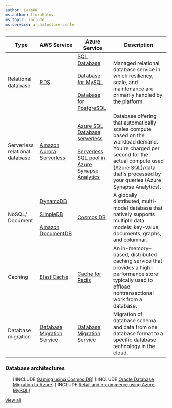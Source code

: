```yaml
---
author: LazaUK
ms.author: lturakulov
ms.topic: include
ms.service: architecture-center
---
```


| Type | AWS Service | Azure Service | Description |
| -----| ----------- | ------------- | ----------- |
| Relational database | [RDS](https://aws.amazon.com/rds/) | [SQL Database](https://azure.microsoft.com/services/sql-database/)<br/><br/>[Database for MySQL](https://azure.microsoft.com/services/mysql/)<br/><br/>[Database for PostgreSQL](https://azure.microsoft.com/services/postgresql/) | Managed relational database service in which resiliency, scale, and maintenance are primarily handled by the platform. |
| Serverless relational database | [Amazon Aurora Serverless](https://aws.amazon.com/rds/aurora/serverless/) | [Azure SQL Database serverless](/azure/azure-sql/database/serverless-tier-overview)<br/><br/>[Serverless SQL pool in Azure Synapse Analytics](/azure/synapse-analytics/sql/on-demand-workspace-overview) | Database offering that automatically scales compute based on the workload demand. You're charged per second for the actual compute used (Azure SQL)/data that's processed by your queries (Azure Synapse Analytics). |
| NoSQL/<br />Document | [DynamoDB](https://aws.amazon.com/dynamodb/)<br/><br/>[SimpleDB](https://aws.amazon.com/simpledb/)<br/><br/>[Amazon DocumentDB](https://aws.amazon.com/documentdb/) | [Cosmos DB](https://azure.microsoft.com/services/cosmos-db) | A globally distributed, multi-model database that natively supports multiple data models: key-value, documents, graphs, and columnar. |
| Caching | [ElastiCache](https://aws.amazon.com/elasticache) | [Cache for Redis](https://azure.microsoft.com/services/cache) | An in-memory–based, distributed caching service that provides a high-performance store typically used to offload nontransactional work from a database. |
| Database migration | [Database Migration Service](https://aws.amazon.com/dms) | [Database Migration Service](https://azure.microsoft.com/campaigns/database-migration) | Migration of database schema and data from one database format to a specific database technology in the cloud. |

### Database architectures

<ul class="grid">

[!INCLUDE [Gaming using Cosmos DB](../../includes/cards/gaming-using-cosmos-db.md)]
[!INCLUDE [Oracle Database Migration to Azure](../../includes/cards/reference-architecture-for-oracle-database-migration-to-azure.md)]
[!INCLUDE [Retail and e-commerce using Azure MySQL](../../includes/cards/retail-and-ecommerce-using-azure-database-for-mysql.md)]

</ul>

[view all](/azure/architecture/browse/#databases)
